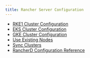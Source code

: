 ```yaml
---
title: Rancher Server Configuration
---
```


<head>
  <link rel="canonical" href="https://ranchermanager.docs.rancher.com/pages-for-subheaders/rancher-server-configuration"/>
</head>

- [RKE1 Cluster Configuration](../reference-guides/cluster-configuration/rancher-server-configuration/rke1-cluster-configuration.md)
- [EKS Cluster Configuration](../reference-guides/cluster-configuration/rancher-server-configuration/eks-cluster-configuration.md)
- [GKE Cluster Configuration](../pages-for-subheaders/gke-cluster-configuration.md)
- [Use Existing Nodes](../pages-for-subheaders/use-existing-nodes.md)
- [Sync Clusters](../reference-guides/cluster-configuration/rancher-server-configuration/sync-clusters.md)
- [RancherD Configuration Reference](../reference-guides/cluster-configuration/rancher-server-configuration/rancherd-configuration-reference.md)